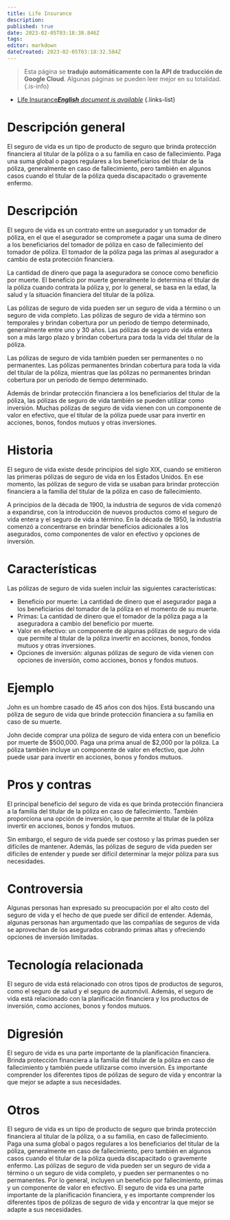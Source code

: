 ```yaml
---
title: Life Insurance
description: 
published: true
date: 2023-02-05T03:18:38.846Z
tags: 
editor: markdown
dateCreated: 2023-02-05T03:18:32.584Z
---
```


> Esta página se **tradujo automáticamente con la API de traducción de Google Cloud**.
Algunas páginas se pueden leer mejor en su totalidad.{.is-info}



- [Life Insurance***English** document is available*](/en/Knowledge-base/Dictionary/life-insurance)
{.links-list}

  
# Descripción general
El seguro de vida es un tipo de producto de seguro que brinda protección financiera al titular de la póliza o a su familia en caso de fallecimiento. Paga una suma global o pagos regulares a los beneficiarios del titular de la póliza, generalmente en caso de fallecimiento, pero también en algunos casos cuando el titular de la póliza queda discapacitado o gravemente enfermo.

# Descripción
El seguro de vida es un contrato entre un asegurador y un tomador de póliza, en el que el asegurador se compromete a pagar una suma de dinero a los beneficiarios del tomador de póliza en caso de fallecimiento del tomador de póliza. El tomador de la póliza paga las primas al asegurador a cambio de esta protección financiera.

La cantidad de dinero que paga la aseguradora se conoce como beneficio por muerte. El beneficio por muerte generalmente lo determina el titular de la póliza cuando contrata la póliza y, por lo general, se basa en la edad, la salud y la situación financiera del titular de la póliza.

Las pólizas de seguro de vida pueden ser un seguro de vida a término o un seguro de vida completo. Las pólizas de seguro de vida a término son temporales y brindan cobertura por un período de tiempo determinado, generalmente entre uno y 30 años. Las pólizas de seguro de vida entera son a más largo plazo y brindan cobertura para toda la vida del titular de la póliza.

Las pólizas de seguro de vida también pueden ser permanentes o no permanentes. Las pólizas permanentes brindan cobertura para toda la vida del titular de la póliza, mientras que las pólizas no permanentes brindan cobertura por un período de tiempo determinado.

Además de brindar protección financiera a los beneficiarios del titular de la póliza, las pólizas de seguro de vida también se pueden utilizar como inversión. Muchas pólizas de seguro de vida vienen con un componente de valor en efectivo, que el titular de la póliza puede usar para invertir en acciones, bonos, fondos mutuos y otras inversiones.

# Historia
El seguro de vida existe desde principios del siglo XIX, cuando se emitieron las primeras pólizas de seguro de vida en los Estados Unidos. En ese momento, las pólizas de seguro de vida se usaban para brindar protección financiera a la familia del titular de la póliza en caso de fallecimiento.

A principios de la década de 1900, la industria de seguros de vida comenzó a expandirse, con la introducción de nuevos productos como el seguro de vida entera y el seguro de vida a término. En la década de 1950, la industria comenzó a concentrarse en brindar beneficios adicionales a los asegurados, como componentes de valor en efectivo y opciones de inversión.

# Características
Las pólizas de seguro de vida suelen incluir las siguientes características:

- Beneficio por muerte: La cantidad de dinero que el asegurador paga a los beneficiarios del tomador de la póliza en el momento de su muerte.
- Primas: La cantidad de dinero que el tomador de la póliza paga a la aseguradora a cambio del beneficio por muerte.
- Valor en efectivo: un componente de algunas pólizas de seguro de vida que permite al titular de la póliza invertir en acciones, bonos, fondos mutuos y otras inversiones.
- Opciones de inversión: algunas pólizas de seguro de vida vienen con opciones de inversión, como acciones, bonos y fondos mutuos.

# Ejemplo
John es un hombre casado de 45 años con dos hijos. Está buscando una póliza de seguro de vida que brinde protección financiera a su familia en caso de su muerte.

John decide comprar una póliza de seguro de vida entera con un beneficio por muerte de $500,000. Paga una prima anual de $2,000 por la póliza. La póliza también incluye un componente de valor en efectivo, que John puede usar para invertir en acciones, bonos y fondos mutuos.

# Pros y contras
El principal beneficio del seguro de vida es que brinda protección financiera a la familia del titular de la póliza en caso de fallecimiento. También proporciona una opción de inversión, lo que permite al titular de la póliza invertir en acciones, bonos y fondos mutuos.

Sin embargo, el seguro de vida puede ser costoso y las primas pueden ser difíciles de mantener. Además, las pólizas de seguro de vida pueden ser difíciles de entender y puede ser difícil determinar la mejor póliza para sus necesidades.

# Controversia
Algunas personas han expresado su preocupación por el alto costo del seguro de vida y el hecho de que puede ser difícil de entender. Además, algunas personas han argumentado que las compañías de seguros de vida se aprovechan de los asegurados cobrando primas altas y ofreciendo opciones de inversión limitadas.

# Tecnología relacionada
El seguro de vida está relacionado con otros tipos de productos de seguros, como el seguro de salud y el seguro de automóvil. Además, el seguro de vida está relacionado con la planificación financiera y los productos de inversión, como acciones, bonos y fondos mutuos.

# Digresión
El seguro de vida es una parte importante de la planificación financiera. Brinda protección financiera a la familia del titular de la póliza en caso de fallecimiento y también puede utilizarse como inversión. Es importante comprender los diferentes tipos de pólizas de seguro de vida y encontrar la que mejor se adapte a sus necesidades.

# Otros
El seguro de vida es un tipo de producto de seguro que brinda protección financiera al titular de la póliza, o a su familia, en caso de fallecimiento. Paga una suma global o pagos regulares a los beneficiarios del titular de la póliza, generalmente en caso de fallecimiento, pero también en algunos casos cuando el titular de la póliza queda discapacitado o gravemente enfermo. Las pólizas de seguro de vida pueden ser un seguro de vida a término o un seguro de vida completo, y pueden ser permanentes o no permanentes. Por lo general, incluyen un beneficio por fallecimiento, primas y un componente de valor en efectivo. El seguro de vida es una parte importante de la planificación financiera, y es importante comprender los diferentes tipos de pólizas de seguro de vida y encontrar la que mejor se adapte a sus necesidades.